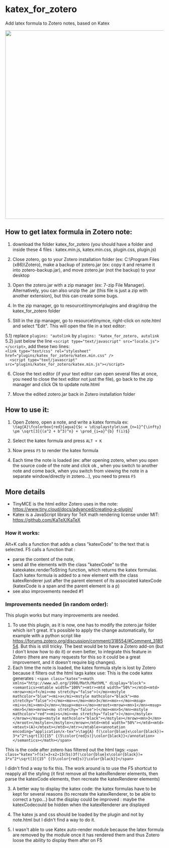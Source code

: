 # katex_for_zotero
Add latex formula to Zotero notes, based on Katex

<img src="https://user-images.githubusercontent.com/15843700/103015987-9f231780-4541-11eb-8952-646e66f13e5d.png" width="600" />


## How to get latex formula in Zotero note:
1) download the folder katex_for_zotero (you should have a folder and inside these 4 files : katex.min.js, katex.min.css, plugin.css, plugin.js)

2) Close zotero, go to your Zotero installation folder (ex: C:\Program Files (x86)\Zotero), make a backup of zotero.jar (ex: copy it and rename it into zotero-backup.jar), and move zotero.jar (not the backup) to your desktop

3) Open the zotero.jar with a zip manager (ex: 7-zip File Manager). Alternatively, you can also unzip the .jar (this file is just a zip with another extension), but this can create some bugs.

4) In the zip manager, go to resource\tinymce\plugins and drag/drop the katex_for_zotero folder

5) Still in the zip manager, go to resource\tinymce\,  right-click on note.html and select "Edit". This will open the file in a text editor:

5.1) replace `plugins: "autolink`  by `plugins: "katex_for_zotero, autolink`     
5.2) just below the line `<script type="text/javascript" src="locale.js"></script>`, add these two lines:  
	    `<link type="text/css" rel="stylesheet" href="plugins/katex_for_zotero/katex.min.css" />  `     
	  `  <script type="text/javascript" src="plugins/katex_for_zotero/katex.min.js"></script>`

6) Close the text editor (if your text editor can open several files at once, you need to close the text editor not just the file), go back to the zip manager and click Ok to update note.html

7) Move the edited zotero.jar back in Zotero installation folder


## How to use it:
1) Open Zotero, open a note, and write a katex formula ex: 
`\tag{A}\fcolorbox{red}{aqua}{$c = \displaystyle\sum_{n=1}^{\infty} \pm \sqrt[3]{(a^2 + b^3)^n} + \prod_{i=a}^{b} f(i)$}`

2) Select the katex formula and press `ALT + K`

3) Now press `F5` to render the katex formula 

3) Each time the note is loaded (ex: after opening zotero, when you open the source code of the note and click ok , when you switch to another note and come back, when you switch from viewing the note in a separate window/directly in zotero...), you need to press `F5`



## More details 
* TinyMCE is the html editor Zotero uses in the note: https://www.tiny.cloud/docs/advanced/creating-a-plugin/
* Katex is a JavaScript library for TeX math rendering license under MIT: https://github.com/KaTeX/KaTeX


### How it works:
Alt+K calls a function that adds a class "katexCode" to the text that is selected.
F5 calls a function that :
- parse the content of the note, 
- send all the elements with the class "katexCode" to the katexkatex.renderToString function, which returns the katex formulas. Each katex formula is added to a new element with the class katexRenderer just after the parent element of its associated katexCode (katexCode is a span and the parent element is a p)
- see also improvements needed #1



### Improvements needed (in random order):
This plugin works but many improvements are needed.
1) To use this plugin, as it is now, one has to  modify the zotero.jar folder which isn't great. 
It's possible to apply the change automatically, for example with a python script like https://forums.zotero.org/discussion/comment/318554/#Comment_318554. But this is still tricky. The best would be to have a Zotero add-on (but I don't know how to do it) or even better, to integrate this feature in Zotero (there are many requests for this so it could be a great improvement, and it doesn't require big changes).
2) Each time the note is loaded, the katex formula style is lost by Zotero because it filters out the html tags katex use:
This is the code katex generates : `<span class="katex"><math xmlns="http://www.w3.org/1998/Math/MathML" display="block"><semantics><mtable width="100%"><mtr><mtd width="50%"></mtd><mtd><mrow><mi>f</mi><mo stretchy="false">(</mo><mstyle mathcolor="blue"><mi>x</mi><mstyle mathcolor="black"><mo stretchy="false">)</mo><mo>=</mo><mn>3</mn><mo>∗</mo><msup><mi>x</mi><mn>2</mn></msup><mo>∗</mo><mroot><mrow><mn>1</mn><msup><mn>5</mn><mrow><mo stretchy="false">(</mo><mn>5</mn><mstyle mathcolor="red"><mi>s</mi><mo stretchy="false">)</mo></mstyle></mrow></msup><mstyle mathcolor="black"></mstyle></mrow><mn>3</mn></mroot></mstyle></mstyle></mrow></mtd><mtd width="50%"></mtd><mtd><mtext>(A)</mtext></mtd></mtr></mtable><annotation encoding="application/x-tex">\tag{A} f(\color{blue}x\color{black})= 3*x^2*\sqrt[3]{15^ {(5\color{red}s)}\color{black}}</annotation></semantics></math></span>`

This is the code after zotero has filtered out the html tags: `<span class="katex">f(x)=3∗x2∗15(5s)3f(\color{blue}x\color{black})= 3*x^2*\sqrt[3]{15^ {(5\color{red}s)}\color{black}}</span>`

I didn't find a way to fix this. The work around is to use the F5 shortcut to reapply all the styling (it first remove all the katexRenderer elements, then parse the katexCode elements, then recreate the katexRenderer elements) 

3) A better way to display the katex code: the katex formulas have to be kept for several reasons (to recreate the katexRenderer, to be able to correct a typo...) but the display could be improved : maybe the katexCodecould be hidden when the katexRenderer are displayed 

4) The katex js and css should be loaded by the plugin and not by note.html but I didn't find a way to do it.

5) I wasn't able to use Katex auto-render module because the latex formula are removed by the module once it has rendered them and thus Zotero loose the ability to display them after on F5


